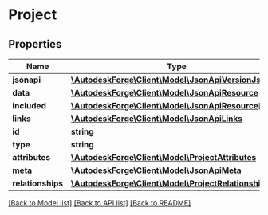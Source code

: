 # Project

## Properties
Name | Type | Description | Notes
------------ | ------------- | ------------- | -------------
**jsonapi** | [**\AutodeskForge\Client\Model\JsonApiVersionJsonapi**](JsonApiVersionJsonapi.md) |  | [optional] 
**data** | [**\AutodeskForge\Client\Model\JsonApiResource**](JsonApiResource.md) |  | 
**included** | [**\AutodeskForge\Client\Model\JsonApiResource[]**](JsonApiResource.md) |  | [optional] 
**links** | [**\AutodeskForge\Client\Model\JsonApiLinks**](JsonApiLinks.md) |  | 
**id** | **string** | resource id | 
**type** | **string** |  | 
**attributes** | [**\AutodeskForge\Client\Model\ProjectAttributes**](ProjectAttributes.md) |  | [optional] 
**meta** | [**\AutodeskForge\Client\Model\JsonApiMeta**](JsonApiMeta.md) |  | [optional] 
**relationships** | [**\AutodeskForge\Client\Model\ProjectRelationships**](ProjectRelationships.md) |  | [optional] 

[[Back to Model list]](../README.md#documentation-for-models) [[Back to API list]](../README.md#documentation-for-api-endpoints) [[Back to README]](../README.md)


